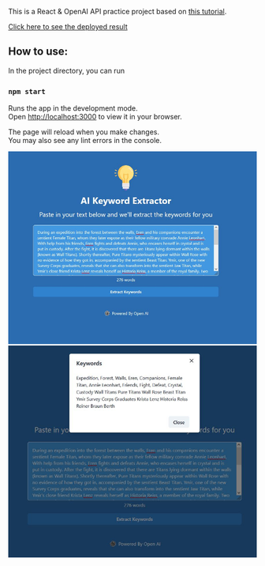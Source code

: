 This is a React & OpenAI API practice project based on [this tutorial](https://www.youtube.com/watch?v=jJNPPP2YEdM).

[Click here to see the deployed result](https://react-openai-keyword-extractor-202303.netlify.app/)


## How to use:

In the project directory, you can run

### `npm start`

Runs the app in the development mode.\
Open [http://localhost:3000](http://localhost:3000) to view it in your browser.

The page will reload when you make changes.\
You may also see any lint errors in the console.


![Final result 1](/imgs/1.JPG)
![Final result 2](/imgs/2.JPG)